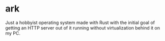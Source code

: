 # ark

Just a hobbyist operating system made with Rust with the initial goal of getting an HTTP server out of it running without virtualization behind it on my PC.